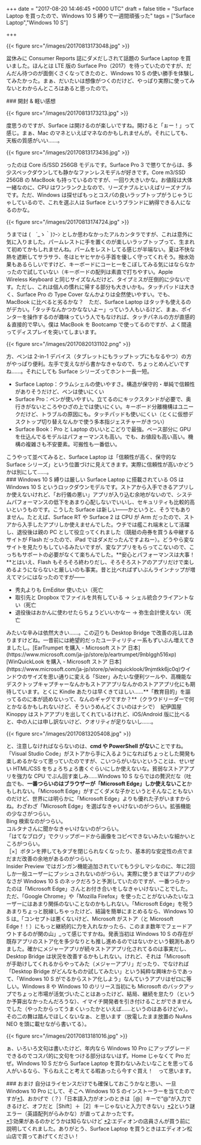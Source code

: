 
+++
date = "2017-08-20 14:46:45 +0000 UTC"
draft = false
title = "Surface Laptop を買ったので、Windows 10 S 縛りで一週間頑張った"
tags = ["Surface Laptop","Windows 10 S"]

+++


{{< figure src="/images/20170813173048.jpg"  >}}

盆休みに Consumer Reports 誌にダメだしされて話題の Surface Laptop を買いました。ほんとは LTE 版の Surface Pro（2017）を待っていたのですが、だんだん待つのが面倒くさくなってきたのと、Windows 10 S の使い勝手を体験してみたかった。まぁ、だいたいは想像がつくのだけど、やっぱり実際に使ってみないとわからんところはあると思ったので。

<div class="section">
    ### 開封 &amp; 軽い感想
    

{{< figure src="/images/20170813173213.jpg"  >}}

度思うのですが、Surface は開けるのが楽しいですね。開けると「ぉー！」って感じ。まぁ、Mac のマネといえばマネなのかもしれませんが。それにしても、天板の質感がいい……。

{{< figure src="/images/20170813173436.jpg"  >}}

ったのは Core i5/SSD 256GB モデルです。Surface Pro 3 で懲りてからは、多少スペックダウンしても静かなファンレスモデルが好きです。Core m3/SSD 256GB の MacBook も持っているのですが、一回り大きいかな。お値段は大体一緒なのに、CPU はワンランク上なので、リーズナブルといえばリーズナブルです。ただ、Windows は探せばもっとコスパの良いラップトップがうじゃうじゃしているので、これを選ぶ人は Surface というブランドに納得できる人になるのかな。

{{< figure src="/images/20170813174724.jpg"  >}}

うまでは (　´_ゝ｀)ﾌｰﾝ としか思わなかったアルカンタラですが、これは意外に気に入りました。パームレストに手を置くのが楽しいラップトップって、生まれて初めてかもしれませんね。パームをレストしてる感じが半端ない。夏は不快な熱を遮断してサラサラ、冬はヒヤヒヤから手首を優しく守ってくれそう。撥水効果もあるらしいですけど、キーボードにコーヒーをこぼしてみる気にはならなかったので試していない（キーボードの配列は素直で打ちやすい。Apple Wireless Keyboard と同じサイズなんだけど、タイプミスが圧倒的に少ないです。ただし、これは個人の慣れに帰する部分も大きいかも。タッチパッドは大きく、Surface Pro の Type Cover なんかよりは全然使いやすい。でも、MacBook に比べると劣るかな？　ただ、Surface Laptop はタッチも使えるのがデカい。「タッチなんかつかなないよー」っていう人もいるけど、まぁ、ポインターを操作するのが趣味っていう人でもなければ、タッチパネルの方が直感的＆直接的で早い。僕は MacBook を Bootcamp で使ってるのですが、よく間違ってディスプレイを突いてしまいます。

{{< figure src="/images/20170820131102.png"  >}}

方、ペンは 2-in-1 デバイス（タブレットにもラップトップにもなるやつ）の方がやっぱり便利。左手で支えながら書かなきゃなので、ちょっとめんどいですね……。それにしても Surface シリーズってホント一長一短。

<ul>
<li>Surface Laptop：クラムシェルの使いやすさ。構造が保守的・単純で信頼性がありそうだけど、ペンは使いにくい</li>
<li>Surface Pro：ペンが使いやすい。立てるのにキックスタンドが必要で、奥行きがないところやひざの上では使いにくい。キーボード分離機構はユニークだけど、トラブルの原因にも。タッチパッドも使いにくい（とくに仮想デスクトップ切り替えなんかで使う多本指ジェスチャーがきつい）</li>
<li>Surface Book：Pro と Laptop のいいとこどりで最強。ベース部分に GPU を仕込んでるモデルはパフォーマンスも高い。でも、お値段も高い高い。機構の複雑さも不安要素。可搬性も一番低い。</li>
</ul>こうやって並べてみると、Surface Laptop は「信頼性が高く、保守的な Surface シリーズ」という位置づけに見えてきます。実際に信頼性が高いかどうかは別にして……。

</div>
<div class="section">
    ### Windows 10 S 縛りは厳しい
    Surface Laptop に搭載されている OS は Windows 10 S というロックダウンモデルです。ストアから入手できるアプリしか使えないけれど、「お行儀の悪い」アプリが入り込む余地がないので、システムパフォーマンスの低下をあまり心配しないでいいし、セキュリティも比較的高いというものです。こうした Surface は新しい――かというと、そうでもありません。たとえば、Surface RT や Surface 2 は CPU が Arm だったので、ストアから入手したアプリしか使えませんでした。ウチでは艦これ端末として活躍し、退役後は親の PC として役立ってくれました（競艇の舟券を買う＆中継するサイトが Flash だったので、iPad ではダメだったんですよねー）。どうやら変なサイトを見たりもしているみたいですが、変なアプリをもらってこないので、こっちもサポートの必要がなくて楽ちんでした。**安心とパフォーマンスは大事！**とはいえ、Flash もそろそろ終わりだし、そろそろストアのアプリだけで楽しめるようにならないと厳しいのも事実。昔と比べればずいぶんラインナップが増えてマシにはなったのですが――

<ul>
<li>秀丸よりも EmEditor 使いたい（死亡</li>
<li>取引先と Dropbox でファイルを共有している → シェル統合クライアントない（死亡</li>
<li>退役後はおかんに使わせたらちょうどいいかなー → 弥生会計使えない（死亡</li>
</ul>みたいな辛みは依然大きい……。この辺りも Desktop Bridge で改善の兆しはありますけどね。一昔前には絶望的だったユーティリティー系もずいぶん増えてきましたし。[EarTrumpet を購入 - Microsoft ストア 日本](https://www.microsoft.com/ja-jp/store/p/eartrumpet/9nblggh516xp)[WinQuickLook を購入 - Microsoft ストア 日本](https://www.microsoft.com/ja-jp/store/p/winquicklook/9njmtkk6jc0q)ウインドウのサイズを思い通りに変える「Sizer」みたいな便利ツールや、高機能なデスクトップキャプチャーなんかもストアアプリなんかのストアアプリ化にも期待しています。とくに Kindle あたりは早くきてほしい……**「教育目的」を謳ってるのに本が読めないって、なんのギャグですか？**（クラウドリーダーで何とかなるかもしれないけど、そういうめんどくさいのはナシで）　紀伊国屋 Kinoppy はストアアプリを出してくれているけれど、iOS/Android 版に比べると、中の人には申し訳ないけど、クオリティが足りないし……。

{{< figure src="/images/20170813205408.jpg"  >}}

と、注意しなければならないのは、**cmd や PowerShell がない**ことですね。「Visual Studio Code」がストアから手に入るようになればちょっとした開発も楽しめるかなって思っていたのですが、こいつらがいないということは、せいぜい HTML/CSS をちょろちょろ書くぐらいにしか使えないな。貧弱なストアアプリを強力な CPU でぶん回す楽しみ……Windows 10 S ならではの贅沢だな（吐血でも、**一番つらいのはブラウザーが「Microsoft Edge」しか使えないこと**かもしれない。「Microsoft Edge」がすごくダメな子かというとそんなこともないのだけど、世界には明らかに「Microsoft Edge」よりも優れた子がいますからね。わざわざ「Microsoft Edge」を選ばなきゃいけないのがつらい。拡張機能の少なさがつらい。<br/>
Bing 検索なのがつらい。<br/>
コルタナさんに聞かなきゃいけないのがつらい。<br/>
「はてなブログ」でクリップボードから画像をコピペできないみたいな細かいところがつらい。<br/>
［×］ボタンを押してもタブを閉じられなくなったり、基本的な安定性の点でまだまだ改善の余地があるのがつらい。<br/>
Insider Preview ではガンガン機能追加されていてもう少しマシなのに、年に2回しか一般ユーザーにプッシュされないのがつらい。実際に使うまではアプリの少なさが Windows 10 S のネックだろうと予測していたのですが、一番つらかったのは「Microsoft Edge」さんとお付き合いをしなきゃいけないことでした。ただ、「Google Chrome」や「Mozilla Firefox」を使ったことがないみたいなユーザーにはあまり関係のないことなのかもしれない。「Microsoft Edge」を呪うあまりちょっと脱線しちゃったけど、結論を簡単にまとめるなら、Windows 10 S は_「コンセプトは悪くないけど、Microsoft がストア（と Microsoft Edge！！）にもっと継続的に力を入れなかったら、このまま数年でフェードアウトするのが関の山」_って感じですかね。発表当初は Windows 10 S の存在が既存アプリのストア化を多少なりとも推し進めるのではないかという観測もありました。確かにメジャーアプリが続々ストアアプリ化されてるのは事実だし、Desktop Bridge は状況を改善するかもしれない。けれど、それは「Microsoft が手助けしてくれるからやってみた（メジャーアプリ」だったり、でなければ「Desktop Bridge がどんなものか試してみたい」という純粋な興味からであって、「Windows 10 S がでるからストア化しよう」なんていうアプリはゼロに等しい。Windows 8 や Windows 10 のリリース当初にも Microsoft のバックアップでちょっと市場が活気づいたことはあったけど、結局、継続を怠たり（というか予算出なかったんだろうな）、イマイチ開発者を引き付けることができませんでした（やったからってうまくいったかといえば……というのはあるけどｗ）。その二の舞は踏んでほしくないなぁ、と思います（放電したまま放置の NuAns NEO を頭に載せながら書いてる）。

{{< figure src="/images/20170813181016.jpg"  >}}

ぁ、いろいろ文句は書いたけど、年内なら Windows 10 Pro にアップグレードできるのでコスパ的に文句をつける部分はないはず。Home じゃなくて Pro だぜ。Windows 10 S だから Surface Laptop を買わないみたいなことを思ってる人がいるなら、下らねえこと考えてる暇あったら今すぐ買え！　って思います。

</div>
<div class="section">
    ### おまけ
    自分はライセンスだけでも確保しておこうかなと思い、一旦 Windows 10 Pro にして、そこへ Windows 10 S のインストーラーを当てたのですが<a href="#f-bab8e533" name="fn-bab8e533" title="効果があるのかどうかは知らないけど">*1</a>、おかげで（？）「日本語入力がオンのときは［@］キーで“@”が入力できるけど、オフだと［Shift］＋［2］キーじゃないと入力できない」<a href="#f-83fb073e" name="fn-83fb073e" title="エディオンの店員さんが買う前に説明してくれました。ありがとう、Surface Laptop を買うときはエディオン松山店で買ってあげてください！">*2</a>という謎エラー（英語配列がらみかな）が直ってよかったです。

</div><div class="footnote">
<a href="#fn-bab8e533" name="f-bab8e533" class="footnote-number">*1</a><span class="footnote-delimiter">:</span><span class="footnote-text">効果があるのかどうかは知らないけど</span>
<a href="#fn-83fb073e" name="f-83fb073e" class="footnote-number">*2</a><span class="footnote-delimiter">:</span><span class="footnote-text">エディオンの店員さんが買う前に説明してくれました。ありがとう、Surface Laptop を買うときはエディオン松山店で買ってあげてください！</span>
</div>


